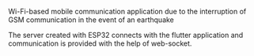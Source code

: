 Wi-Fi-based mobile communication application due to the interruption of GSM communication in the event of an earthquake

The server created with ESP32 connects with the flutter application and communication is provided with the help of web-socket.
